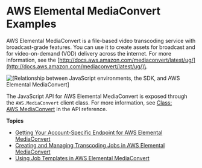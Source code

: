 # AWS Elemental MediaConvert Examples<a name="emc-examples"></a>

AWS Elemental MediaConvert is a file\-based video transcoding service with broadcast\-grade features\. You can use it to create assets for broadcast and for video\-on\-demand \(VOD\) delivery across the internet\. For more information, see the [http://docs.aws.amazon.com/mediaconvert/latest/ug/](http://docs.aws.amazon.com/mediaconvert/latest/ug/)\.

![\[Relationship between JavaScript environments, the SDK, and AWS Elemental MediaConvert\]](http://docs.aws.amazon.com/sdk-for-javascript/v2/developer-guide/images/code-samples-mediaconvert.png)

The JavaScript API for AWS Elemental MediaConvert is exposed through the `AWS.MediaConvert` client class\. For more information, see [Class: AWS\.MediaConvert](http://docs.aws.amazon.com/AWSJavaScriptSDK/latest/AWS/MediaConvert.html) in the API reference\.

**Topics**
+ [Getting Your Account\-Specific Endpoint for AWS Elemental MediaConvert](emc-examples-getendpoint.md)
+ [Creating and Managing Transcoding Jobs in AWS Elemental MediaConvert](emc-examples-jobs.md)
+ [Using Job Templates in AWS Elemental MediaConvert](emc-examples-templates.md)